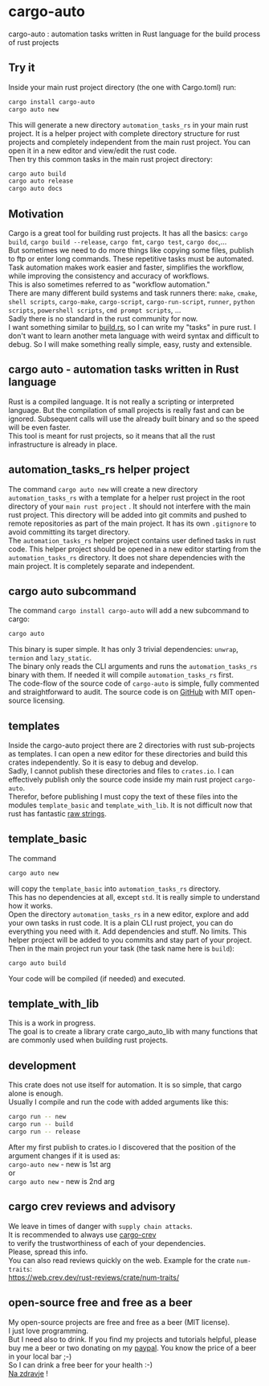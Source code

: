 # cargo-auto  

[comment]: # (lmake_readme cargo.toml data start)

[comment]: # (lmake_readme cargo.toml data end)  

[comment]: # (lmake_lines_of_code start)

[comment]: # (lmake_lines_of_code end)

cargo-auto : automation tasks written in Rust language for the build process of rust projects

## Try it

Inside your main rust project directory (the one with Cargo.toml) run:  

```bash
cargo install cargo-auto
cargo auto new
```

This will generate a new directory `automation_tasks_rs` in your main rust project. It is a helper project with complete directory structure for rust projects and completely independent from the main rust project. You can open it in a new editor and view/edit the rust code.  
Then try this common tasks in the main rust project directory:  

```bash
cargo auto build
cargo auto release
cargo auto docs
```

## Motivation

Cargo is a great tool for building rust projects. It has all the basics: `cargo build`, `cargo build --release`, `cargo fmt`, `cargo test`, `cargo doc`,...  
But sometimes we need to do more things like copying some files, publish to ftp or enter long commands. These repetitive tasks must be automated.  
Task automation makes work easier and faster, simplifies the workflow, while improving the consistency and accuracy of workflows.  
This is also sometimes referred to as "workflow automation."  
There are many different build systems and task runners there: `make`, `cmake`, `shell scripts`, `cargo-make`, `cargo-script`, `cargo-run-script`, `runner`, `python scripts`, `powershell scripts`, `cmd prompt scripts`, ...  
Sadly there is no standard in the rust community for now.  
I want something similar to [build.rs](https://doc.rust-lang.org/cargo/reference/build-scripts.html), so I can write my "tasks" in pure rust. I don't want to learn another meta language with weird syntax and difficult to debug. So I will make something really simple, easy, rusty and extensible.  

## cargo auto - automation tasks written in Rust language

Rust is a compiled language. It is not really a scripting or interpreted language. But the compilation of small projects is really fast and can be ignored. Subsequent calls will use the already built binary and so the speed will be even faster.  
This tool is meant for rust projects, so it means that all the rust infrastructure is already in place.  

## automation_tasks_rs helper project

The command `cargo auto new` will create a new directory `automation_tasks_rs` with a template for a helper rust project in the root directory of your `main rust project` . It should not interfere with the main rust project. This directory will be added into git commits and pushed to remote repositories as part of the main project. It has its own `.gitignore` to avoid committing its target directory.  
The `automation_tasks_rs` helper project contains user defined tasks in rust code. This helper project should be opened in a new editor starting from the `automation_tasks_rs` directory. It does not share dependencies with the main project. It is completely separate and independent.  

## cargo auto subcommand

The command `cargo install cargo-auto` will add a new subcommand to cargo:

```bash
cargo auto
```

This binary is super simple. It has only 3 trivial dependencies: `unwrap`, `termion` and `lazy_static`.  
The binary only reads the CLI arguments and runs the `automation_tasks_rs` binary with them. If needed it will compile `automation_tasks_rs` first.  
The code-flow of the source code of `cargo-auto` is simple, fully commented and straightforward to audit. The source code is on [GitHub](https://github.com/LucianoBestia/cargo-auto) with MIT open-source licensing.  

## templates

Inside the cargo-auto project there are 2 directories with rust sub-projects as templates. I can open a new editor for these directories and build this crates independently. So it is easy to debug and develop.  
Sadly, I cannot publish these directories and files to `crates.io`. I can effectively publish only the source code inside my main rust project `cargo-auto`.  
Therefor, before publishing I must copy the text of these files into the modules `template_basic` and `template_with_lib`. It is not difficult now that rust has fantastic [raw strings](https://doc.rust-lang.org/rust-by-example/std/str.html).  

## template_basic

The command  

```rust
cargo auto new
```

will copy the `template_basic` into `automation_tasks_rs` directory.  
This has no dependencies at all, except `std`. It is really simple to understand how it works.  
Open the directory `automation_tasks_rs` in a new editor, explore and add your own tasks in rust code. It is a plain CLI rust project, you can do everything you need with it. Add dependencies and stuff. No limits. This helper project will be added to you commits and stay part of your project.  
Then in the main project run your task (the task name here is `build`):  

```rust
cargo auto build
```

Your code will be compiled (if needed) and executed.  

## template_with_lib

This is a work in progress.  
The goal is to create a library crate cargo_auto_lib with many functions that are commonly used when building rust projects.  

## development

This crate does not use itself for automation. It is so simple, that cargo alone is enough.  
Usually I compile and run the code with added arguments like this:  

```bash
cargo run -- new
cargo run -- build
cargo run -- release
```

After my first publish to crates.io I discovered that the position of the argument changes if it is used as:  
`cargo-auto new`      - new is 1st arg  
or  
`cargo auto new`      - new is 2nd arg  

## cargo crev reviews and advisory

We leave in times of danger with `supply chain attacks`.  
It is recommended to always use [cargo-crev](https://github.com/crev-dev/cargo-crev)  
to verify the trustworthiness of each of your dependencies.  
Please, spread this info.  
You can also read reviews quickly on the web. Example for the crate `num-traits`:  
<https://web.crev.dev/rust-reviews/crate/num-traits/>  

## open-source free and free as a beer

My open-source projects are free and free as a beer (MIT license).  
I just love programming.  
But I need also to drink. If you find my projects and tutorials helpful, please buy me a beer or two donating on my [paypal](https://www.paypal.com/paypalme/LucianoBestia). You know the price of a beer in your local bar ;-)  
So I can drink a free beer for your health :-)  
[Na zdravje](https://translate.google.com/?hl=en&sl=sl&tl=en&text=Na%20zdravje&op=translate) !
